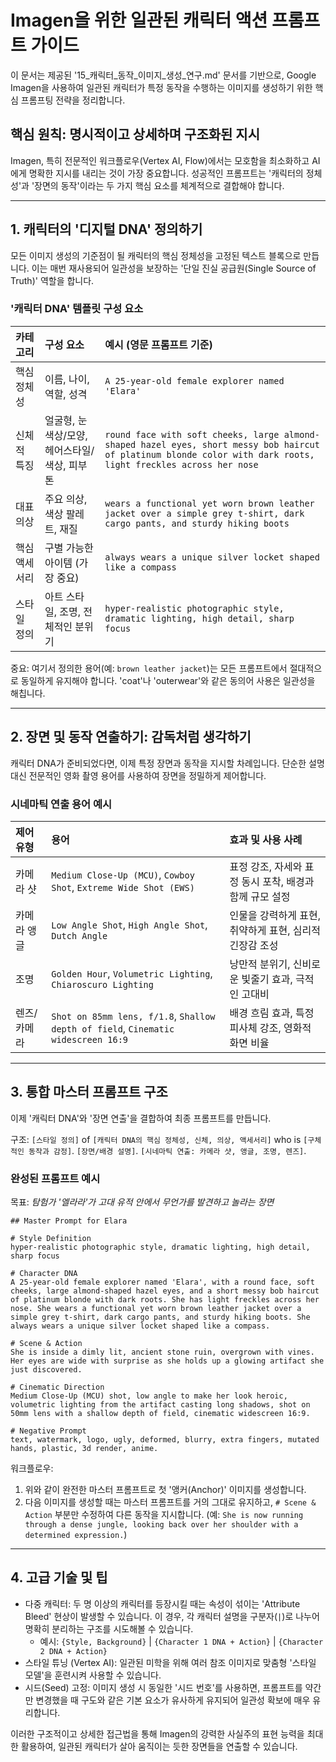 # Imagen을 위한 일관된 캐릭터 액션 프롬프트 가이드

이 문서는 제공된 '15_캐릭터_동작_이미지_생성_연구.md' 문서를 기반으로, Google Imagen을 사용하여 일관된 캐릭터가 특정 동작을 수행하는 이미지를 생성하기 위한 핵심 프롬프팅 전략을 정리합니다.

## 핵심 원칙: 명시적이고 상세하며 구조화된 지시

Imagen, 특히 전문적인 워크플로우(Vertex AI, Flow)에서는 모호함을 최소화하고 AI에게 명확한 지시를 내리는 것이 가장 중요합니다. 성공적인 프롬프트는 '캐릭터의 정체성'과 '장면의 동작'이라는 두 가지 핵심 요소를 체계적으로 결합해야 합니다.

---

## 1. 캐릭터의 '디지털 DNA' 정의하기

모든 이미지 생성의 기준점이 될 캐릭터의 핵심 정체성을 고정된 텍스트 블록으로 만듭니다. 이는 매번 재사용되어 일관성을 보장하는 '단일 진실 공급원(Single Source of Truth)' 역할을 합니다.

### '캐릭터 DNA' 템플릿 구성 요소

| 카테고리 | 구성 요소 | 예시 (영문 프롬프트 기준) |
| :--- | :--- | :--- |
| 핵심 정체성 | 이름, 나이, 역할, 성격 | `A 25-year-old female explorer named 'Elara'` |
| 신체적 특징 | 얼굴형, 눈 색상/모양, 헤어스타일/색상, 피부톤 | `round face with soft cheeks, large almond-shaped hazel eyes, short messy bob haircut of platinum blonde color with dark roots, light freckles across her nose` |
| 대표 의상 | 주요 의상, 색상 팔레트, 재질 | `wears a functional yet worn brown leather jacket over a simple grey t-shirt, dark cargo pants, and sturdy hiking boots` |
| 핵심 액세서리 | 구별 가능한 아이템 (가장 중요) | `always wears a unique silver locket shaped like a compass` |
| 스타일 정의 | 아트 스타일, 조명, 전체적인 분위기 | `hyper-realistic photographic style, dramatic lighting, high detail, sharp focus` |

중요: 여기서 정의한 용어(예: `brown leather jacket`)는 모든 프롬프트에서 절대적으로 동일하게 유지해야 합니다. 'coat'나 'outerwear'와 같은 동의어 사용은 일관성을 해칩니다.

---

## 2. 장면 및 동작 연출하기: 감독처럼 생각하기

캐릭터 DNA가 준비되었다면, 이제 특정 장면과 동작을 지시할 차례입니다. 단순한 설명 대신 전문적인 영화 촬영 용어를 사용하여 장면을 정밀하게 제어합니다.

### 시네마틱 연출 용어 예시

| 제어 유형 | 용어 | 효과 및 사용 사례 |
| :--- | :--- | :--- |
| 카메라 샷 | `Medium Close-Up (MCU)`, `Cowboy Shot`, `Extreme Wide Shot (EWS)` | 표정 강조, 자세와 표정 동시 포착, 배경과 함께 규모 설정 |
| 카메라 앵글 | `Low Angle Shot`, `High Angle Shot`, `Dutch Angle` | 인물을 강력하게 표현, 취약하게 표현, 심리적 긴장감 조성 |
| 조명 | `Golden Hour`, `Volumetric Lighting`, `Chiaroscuro Lighting` | 낭만적 분위기, 신비로운 빛줄기 효과, 극적인 고대비 |
| 렌즈/카메라| `Shot on 85mm lens, f/1.8`, `Shallow depth of field`, `Cinematic widescreen 16:9` | 배경 흐림 효과, 특정 피사체 강조, 영화적 화면 비율 |

---

## 3. 통합 마스터 프롬프트 구조

이제 '캐릭터 DNA'와 '장면 연출'을 결합하여 최종 프롬프트를 만듭니다.

구조:
`[스타일 정의]` of `[캐릭터 DNA의 핵심 정체성, 신체, 의상, 액세서리]` who is `[구체적인 동작과 감정]`. `[장면/배경 설명]`. `[시네마틱 연출: 카메라 샷, 앵글, 조명, 렌즈]`.

### 완성된 프롬프트 예시

목표: *탐험가 '엘라라'가 고대 유적 안에서 무언가를 발견하고 놀라는 장면*

```prompt
## Master Prompt for Elara

# Style Definition
hyper-realistic photographic style, dramatic lighting, high detail, sharp focus

# Character DNA
A 25-year-old female explorer named 'Elara', with a round face, soft cheeks, large almond-shaped hazel eyes, and a short messy bob haircut of platinum blonde with dark roots. She has light freckles across her nose. She wears a functional yet worn brown leather jacket over a simple grey t-shirt, dark cargo pants, and sturdy hiking boots. She always wears a unique silver locket shaped like a compass.

# Scene & Action
She is inside a dimly lit, ancient stone ruin, overgrown with vines. Her eyes are wide with surprise as she holds up a glowing artifact she just discovered.

# Cinematic Direction
Medium Close-Up (MCU) shot, low angle to make her look heroic, volumetric lighting from the artifact casting long shadows, shot on 50mm lens with a shallow depth of field, cinematic widescreen 16:9.

# Negative Prompt
text, watermark, logo, ugly, deformed, blurry, extra fingers, mutated hands, plastic, 3d render, anime.
```

워크플로우:
1.  위와 같이 완전한 마스터 프롬프트로 첫 '앵커(Anchor)' 이미지를 생성합니다.
2.  다음 이미지를 생성할 때는 마스터 프롬프트를 거의 그대로 유지하고, `# Scene & Action` 부분만 수정하여 다른 동작을 지시합니다. (예: `She is now running through a dense jungle, looking back over her shoulder with a determined expression.`)

---

## 4. 고급 기술 및 팁

- 다중 캐릭터: 두 명 이상의 캐릭터를 등장시킬 때는 속성이 섞이는 'Attribute Bleed' 현상이 발생할 수 있습니다. 이 경우, 각 캐릭터 설명을 구분자(`|`)로 나누어 명확히 분리하는 구조를 시도해볼 수 있습니다.
    - 예시: `{Style, Background}` | `{Character 1 DNA + Action}` | `{Character 2 DNA + Action}`
- 스타일 튜닝 (Vertex AI): 일관된 미학을 위해 여러 참조 이미지로 맞춤형 '스타일 모델'을 훈련시켜 사용할 수 있습니다.
- 시드(Seed) 고정: 이미지 생성 시 동일한 '시드 번호'를 사용하면, 프롬프트를 약간만 변경했을 때 구도와 같은 기본 요소가 유사하게 유지되어 일관성 확보에 매우 유리합니다.

이러한 구조적이고 상세한 접근법을 통해 Imagen의 강력한 사실주의 표현 능력을 최대한 활용하여, 일관된 캐릭터가 살아 움직이는 듯한 장면들을 연출할 수 있습니다.
